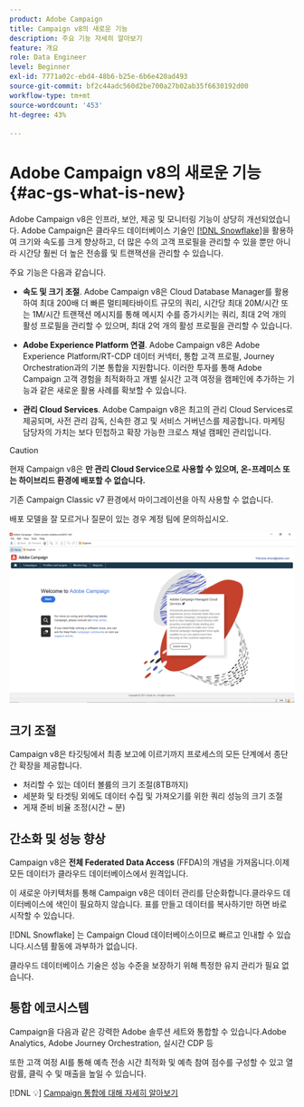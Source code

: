 ```yaml
---
product: Adobe Campaign
title: Campaign v8의 새로운 기능
description: 주요 기능 자세히 알아보기
feature: 개요
role: Data Engineer
level: Beginner
exl-id: 7771a02c-ebd4-48b6-b25e-6b6e420ad493
source-git-commit: bf2c44adc560d2be700a27b02ab35f6630192d00
workflow-type: tm+mt
source-wordcount: '453'
ht-degree: 43%

---
```


# Adobe Campaign v8의 새로운 기능 {#ac-gs-what-is-new}

Adobe Campaign v8은 인프라, 보안, 제공 및 모니터링 기능이 상당히 개선되었습니다. Adobe Campaign은 클라우드 데이터베이스 기술인 [[!DNL Snowflake]](https://www.snowflake.com/)을 활용하여 크기와 속도를 크게 향상하고, 더 많은 수의 고객 프로필을 관리할 수 있을 뿐만 아니라 시간당 훨씬 더 높은 전송률 및 트랜잭션을 관리할 수 있습니다.

주요 기능은 다음과 같습니다.

* **속도 및 크기 조절**. Adobe Campaign v8은 Cloud Database Manager를 활용하여 최대 200배 더 빠른 멀티페타바이트 규모의 쿼리, 시간당 최대 20M/시간 또는 1M/시간 트랜잭션 메시지를 통해 메시지 수를 증가시키는 쿼리, 최대 2억 개의 활성 프로필을 관리할 수 있으며, 최대 2억 개의 활성 프로필을 관리할 수 있습니다.

* **Adobe Experience Platform 연결**. Adobe Campaign v8은 Adobe Experience Platform/RT-CDP 데이터 커넥터, 통합 고객 프로필, Journey Orchestration과의 기본 통합을 지원합니다. 이러한 투자를 통해 Adobe Campaign 고객 경험을 최적화하고 개별 실시간 고객 여정을 캠페인에 추가하는 기능과 같은 새로운 활용 사례를 확보할 수 있습니다.

* **관리 Cloud Services**. Adobe Campaign v8은 최고의 관리 Cloud Services로 제공되며, 사전 관리 감독, 신속한 경고 및 서비스 거버넌스를 제공합니다. 마케팅 담당자의 가치는 보다 민첩하고 확장 가능한 크로스 채널 캠페인 관리입니다.

>[!CAUTION]
>
>현재 Campaign v8은 **만 관리 Cloud Service으로 사용할 수 있으며, 온-프레미스 또는 하이브리드 환경에 배포할 수 없습니다.**
>
>기존 Campaign Classic v7 환경에서 마이그레이션을 아직 사용할 수 없습니다.
>
>배포 모델을 잘 모르거나 질문이 있는 경우 계정 팀에 문의하십시오.

![](assets/home-page.png)

## 크기 조절

Campaign v8은 타깃팅에서 최종 보고에 이르기까지 프로세스의 모든 단계에서 종단 간 확장을 제공합니다.

* 처리할 수 있는 데이터 볼륨의 크기 조절(8TB까지)
* 세분화 및 타겟팅 외에도 데이터 수집 및 가져오기를 위한 쿼리 성능의 크기 조절
* 게재 준비 비율 조정(시간 ~ 분)

## 간소화 및 성능 향상

Campaign v8은 **전체 Federated Data Access** (FFDA)의 개념을 가져옵니다.이제 모든 데이터가 클라우드 데이터베이스에서 원격입니다.

이 새로운 아키텍처를 통해 Campaign v8은 데이터 관리를 단순화합니다.클라우드 데이터베이스에 색인이 필요하지 않습니다. 표를 만들고 데이터를 복사하기만 하면 바로 시작할 수 있습니다.

[!DNL Snowflake] 는 Campaign Cloud 데이터베이스이므로 빠르고 인내할 수 있습니다.시스템 활동에 과부하가 없습니다.

클라우드 데이터베이스 기술은 성능 수준을 보장하기 위해 특정한 유지 관리가 필요 없습니다.

## 통합 에코시스템

Campaign을 다음과 같은 강력한 Adobe 솔루션 세트와 통합할 수 있습니다.Adobe Analytics, Adobe Journey Orchestration, 실시간 CDP 등

또한 고객 여정 AI를 통해 예측 전송 시간 최적화 및 예측 참여 점수를 구성할 수 있고 열람률, 클릭 수 및 매출을 높일 수 있습니다.

[!DNL :bulb:] [Campaign 통합에 대해 자세히 알아보기](../connect/integration.md)

